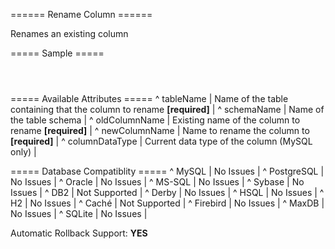 ====== Rename Column ======

Renames an existing column

===== Sample =====

<code xml>
<renameColumn tableName="person"
    oldColumnName="fname" newColumnName="firstName"/>
</code>

===== Available Attributes =====
^ tableName  | Name of the table containing that the column to rename **[required]**  |
^ schemaName  | Name of the table schema  |
^ oldColumnName  | Existing name of the column to rename **[required]**  |
^ newColumnName  | Name to rename the column to **[required]**  |
^ columnDataType  | Current data type of the column (MySQL only)  |




===== Database Compatiblity =====
^ MySQL  | No Issues  |
^ PostgreSQL  | No Issues  |
^ Oracle  | No Issues  |
^ MS-SQL  | No Issues  |
^ Sybase  | No Issues  |
^ DB2  | Not Supported  |
^ Derby  | No Issues  |
^ HSQL  | No Issues  |
^ H2  | No Issues  |
^ Caché  | Not Supported  |
^ Firebird  | No Issues  |
^ MaxDB  | No Issues  |
^ SQLite  | No Issues  |

Automatic Rollback Support: **YES**

